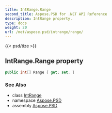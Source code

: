 ```yaml
---
title: IntRange.Range
second_title: Aspose.PSD for .NET API Reference
description: IntRange property. 
type: docs
weight: 20
url: /net/aspose.psd/intrange/range/
---
```

{{< psd/tize >}}
## IntRange.Range property

```csharp
public int[] Range { get; set; }
```

### See Also

* class [IntRange](../)
* namespace [Aspose.PSD](../../intrange/)
* assembly [Aspose.PSD](../../../)


